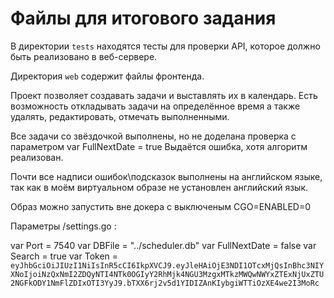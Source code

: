 # Файлы для итогового задания

В директории `tests` находятся тесты для проверки API, которое должно быть реализовано в веб-сервере.

Директория `web` содержит файлы фронтенда.

Проект позволяет создавать задачи и выставлять их в календарь. Есть возможность откладывать задачи на определённое время а также удалять, редактировать, отмечать выполненными. 

Все задачи со звёздочкой выполнены, но не доделана проверка с параметром var FullNextDate = true
Выдаётся ошибка, хотя алгоритм реализован. 

Почти все надписи ошибок\подсказок выполнены на английском языке, так как в моём виртуальном образе не установлен английский язык. 

Образ можно запустить вне докера с выключеным CGO=ENABLED=0 

Параметры /settings.go : 

var Port = 7540
var DBFile = "../scheduler.db"
var FullNextDate = false
var Search = true
var Token = `eyJhbGciOiJIUzI1NiIsInR5cCI6IkpXVCJ9.eyJleHAiOjE3NDI1OTcxMjQsInBhc3NIYXNoIjoiNzQxNmI2ZDQyNTI4NTk0OGIyY2RhMjk4NGU3MzgxMTkzMWQwNWYxZTExNjUxZTU2NGFkODY1NmFlZDIxOTI3YyJ9.bTXX6rj2v5d1YIDIZAnKIybgiWTTiOzXE4we2I3MoRc`
